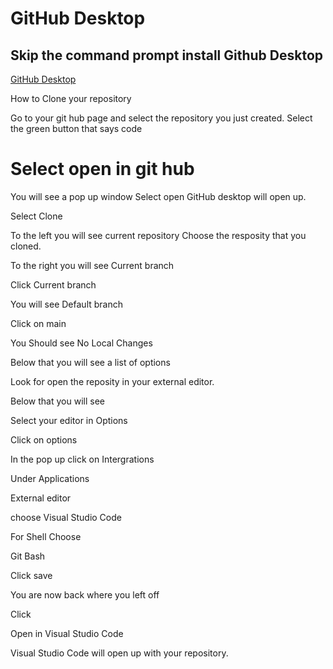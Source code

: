 # GitHub Desktop

## Skip the command prompt install Github Desktop

[GitHub Desktop](https://desktop.github.com/)

How to Clone your repository

Go to your git hub page and select the repository you just created. 
Select the green button that says code
# Select open in git hub
You will see a pop up window
Select open
GitHub desktop will open up.

Select Clone

To the left you will see current repository
Choose the resposity that you cloned. 

To the right you will see Current branch

Click Current branch

You will see Default branch

Click on main

You Should see No Local Changes

Below that you will see a list of options

Look for open the reposity in your external editor. 

Below that you will see 

Select your editor in Options

Click on options 

In the pop up click on Intergrations

Under Applications

External editor 

choose Visual Studio Code

For Shell Choose 

Git Bash

Click save

You are now back where you left off 

Click 

Open in Visual Studio Code

Visual Studio Code will open up with your repository. 






